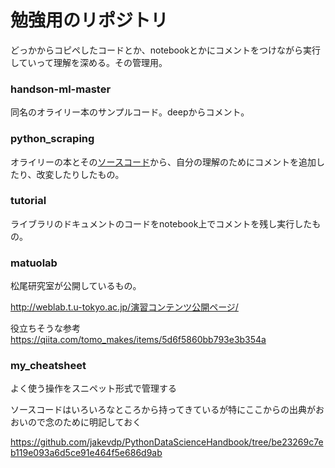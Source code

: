 勉強用のリポジトリ
===
どっかからコピペしたコードとか、notebookとかにコメントをつけながら実行していって理解を深める。その管理用。

### handson-ml-master
同名のオライリー本のサンプルコード。deepからコメント。

### python_scraping
オライリーの本とその[ソースコード](https://github.com/REMitchell/python-scraping)から、自分の理解のためにコメントを追加したり、改変したりしたもの。

### tutorial
ライブラリのドキュメントのコードをnotebook上でコメントを残し実行したもの。

### matuolab
松尾研究室が公開しているもの。

http://weblab.t.u-tokyo.ac.jp/演習コンテンツ公開ページ/

役立ちそうな参考 https://qiita.com/tomo_makes/items/5d6f5860bb793e3b354a

### my_cheatsheet
よく使う操作をスニペット形式で管理する

ソースコードはいろいろなところから持ってきているが特にここからの出典がおおいので念のために明記しておく

https://github.com/jakevdp/PythonDataScienceHandbook/tree/be23269c7eb119e093a6d5ce91e464f5e686d9ab